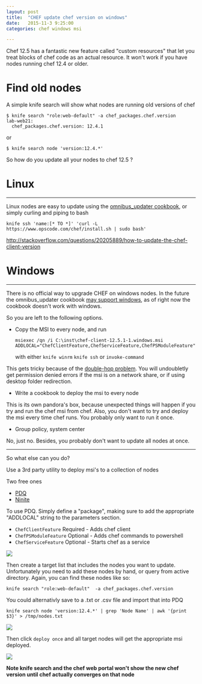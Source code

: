 ```yaml
---
layout: post
title:  "CHEF update chef version on windows"
date:   2015-11-3 9:25:00
categories: chef windows msi  

---
```


Chef 12.5 has a fantastic new feature called "custom resources" that let you treat blocks of chef code as an actual resource. It won't work if you have nodes running chef 12.4 or older. 

# Find old nodes

A simple knife search will show what nodes are running old versions of chef

    $ knife search "role:web-default" -a chef_packages.chef.version
    lab-web21:
      chef_packages.chef.version: 12.4.1
      
or

    $ knife search node 'version:12.4.*'

So how do you update all your nodes to chef 12.5 ? 

# Linux
-------

Linux nodes are easy to update using the [omnibus_updater cookbook](https://github.com/hw-cookbooks/omnibus_updater), or simply curling and piping to bash

    knife ssh 'name:[* TO *]' 'curl -L https://www.opscode.com/chef/install.sh | sudo bash'

http://stackoverflow.com/questions/20205889/how-to-update-the-chef-client-version

# Windows 
---------


There is no official way to upgrade CHEF on windows nodes. In the future the omnibus_updater cookbook [may support windows](https://github.com/hw-cookbooks/omnibus_updater/issues/32), as of right now the cookbook doesn't work with windows. 

So you are left to the following options. 

- Copy the MSI to every node, and run 

    `msiexec /qn /i C:\inst\chef-client-12.5.1-1.windows.msi ADDLOCAL="ChefClientFeature,ChefServiceFeature,ChefPSModuleFeature"`
    
    with either `knife winrm` `knife ssh` or  `invoke-command`

This gets tricky because of the [double-hop problem](http://blogs.msdn.com/b/knowledgecast/archive/2007/01/31/the-double-hop-problem.aspx). You will undoubletly get permission denied errors if the msi is on a network share, or if using desktop folder redirection.

- Write a cookbook to deploy the msi to every node

This is its own pandora's box, because unexpected things will happen if you try and run the chef msi from chef. Also, you don't want to try and deploy the msi every time chef runs. You probably only want to run it once. 

- Group policy, system center

No, just no. Besides, you probably don't want to update all nodes at once. 


----

So what else can you do? 


Use a 3rd party utility to deploy msi's to a collection of nodes

Two free ones

- [PDQ](http://www.adminarsenal.com/pdq-deploy)
- [Ninite](https://ninite.com/)

To use PDQ. Simply define a "package", making sure to add the appropriate "ADDLOCAL" string to the parameters section. 

- `ChefClientFeature` Required - Adds chef client
- `ChefPSModuleFeature` Optional - Adds chef commands to powershell
- `ChefServiceFeature` Optional - Starts chef as a service

![](http://cl.ly/image/3O0B2W1W2V2P/Screenshot%202015-11-04%2008.12.42.png)


Then create a target list that includes the nodes you want to update. Unfortunately you need to add these nodes by hand, or query from active directory. Again, you can find these nodes like so:

    knife search "role:web-default"  -a chef_packages.chef.version
    
You could alternativly save to a .txt or .csv file and import that into PDQ

    knife search node 'version:12.4.*' | grep 'Node Name' | awk '{print $3}' > /tmp/nodes.txt

![](http://cl.ly/image/3S3S3k0r0F2P/Screenshot%202015-11-04%2008.51.24.png)


Then click `deploy once` and all target nodes will get the appropriate msi deployed. 

![](http://cl.ly/image/2T150Y081A33/Screenshot%202015-11-04%2008.56.23.png)


**Note knife search and the chef web portal won't show the new chef version until chef actually converges on that node**
